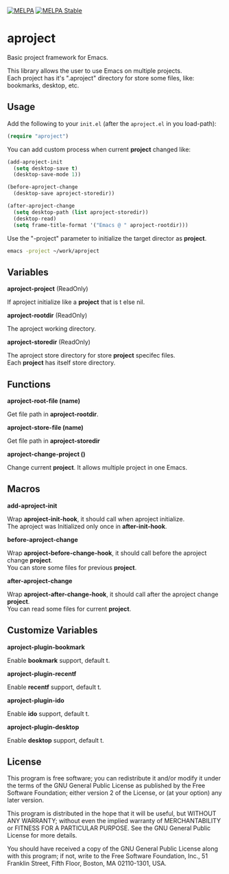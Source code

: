 [![MELPA](http://melpa.org/packages/aproject-badge.svg)](http://melpa.org/#/aproject)
[![MELPA Stable](http://stable.melpa.org/packages/aproject-badge.svg)](http://stable.melpa.org/#/aproject)

aproject
========

Basic project framework for Emacs.

This library allows the user to use Emacs on multiple projects.  
Each project has it's ".aproject" directory for store some files, like: bookmarks, desktop, etc.

Usage
-----

Add the following to your `init.el` (after the `aproject.el` in you load-path):

``` el
(require "aproject")
```

You can add custom process when current **project** changed like:

``` el
(add-aproject-init
  (setq desktop-save t)
  (desktop-save-mode 1))

(before-aproject-change
  (desktop-save aproject-storedir))

(after-aproject-change
  (setq desktop-path (list aproject-storedir))
  (desktop-read)
  (setq frame-title-format '("Emacs @ " aproject-rootdir)))
```

Use the "-project" parameter to initialize the target director as **project**.

``` bash
emacs -project ~/work/aproject
```

Variables
-------

**aproject-project** (ReadOnly)

If aproject initialize like a **project** that is t else nil.

**aproject-rootdir** (ReadOnly)

The aproject working directory.

**aproject-storedir** (ReadOnly)

The aproject store directory for store **project** specifec files.  
Each **project** has itself store directory.

Functions
-------

**aproject-root-file (name)**

Get file path in **aproject-rootdir**.

**aproject-store-file (name)**

Get file path in **aproject-storedir**

**aproject-change-project ()**

Change current **project**. It allows multiple project in one Emacs.

Macros
-------

**add-aproject-init**

Wrap **aproject-init-hook**, it should call when aproject initialize.  
The aproject was Initialized only once in **after-init-hook**.

**before-aproject-change**

Wrap **aproject-before-change-hook**, it should call before the aproject change
**project**.  
You can store some files for previous **project**.

**after-aproject-change**

Wrap **aproject-after-change-hook**, it should call after the aproject change
**project**.  
You can read some files for current **project**.

Customize Variables
-------

**aproject-plugin-bookmark**

Enable **bookmark** support, default t.

**aproject-plugin-recentf**

Enable **recentf** support, default t.

**aproject-plugin-ido**

Enable **ido** support, default t.

**aproject-plugin-desktop**

Enable **desktop** support, default t.

License
-------

This program is free software; you can redistribute it and/or modify it under
the terms of the GNU General Public License as published by the Free Software
Foundation; either version 2 of the License, or (at your option) any later
version.

This program is distributed in the hope that it will be useful, but WITHOUT ANY
WARRANTY; without even the implied warranty of MERCHANTABILITY or FITNESS FOR A
PARTICULAR PURPOSE.  See the GNU General Public License for more details.

You should have received a copy of the GNU General Public License along with
this program; if not, write to the Free Software Foundation, Inc., 51 Franklin
Street, Fifth Floor, Boston, MA 02110-1301, USA.
